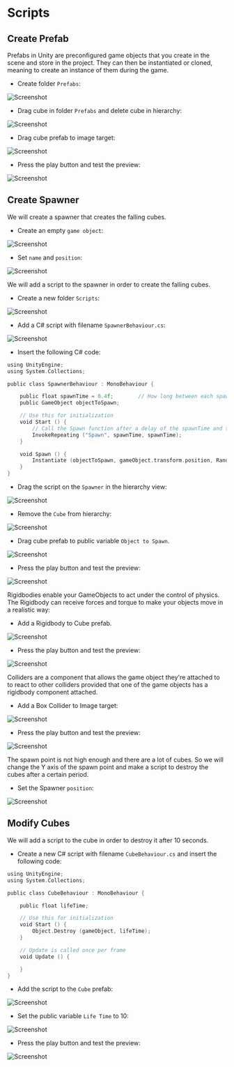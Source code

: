 # Scripts

## Create Prefab

Prefabs in Unity are preconfigured game objects that you create in the scene and store in the project. They can then be instantiated or cloned, meaning to create an instance of them during the game.

* Create folder `Prefabs`:

![Screenshot](./img/prefab_1.png)

* Drag cube in folder `Prefabs` and delete cube in hierarchy:

![Screenshot](./img/prefab_2.png)

* Drag cube prefab to image target:

![Screenshot](./img/prefab_3.png)

* Press the play button and test the preview:

![Screenshot](./img/prefab_4.png)

## Create Spawner

We will create a spawner that creates the falling cubes.

* Create an empty `game object`:

![Screenshot](./img/spawner_1.png)

* Set `name` and `position`:

![Screenshot](./img/spawner_2.png)

We will add a script to the spawner in order to create the falling cubes.

* Create a new folder `Scripts`:

![Screenshot](./img/spawner_3.png)

* Add a C# script with filename `SpawnerBehaviour.cs`:

![Screenshot](./img/spawner_4.png)

* Insert the following C# code:

```c
using UnityEngine;
using System.Collections;

public class SpawnerBehaviour : MonoBehaviour {

    public float spawnTime = 0.4f;        // How long between each spawn.
    public GameObject objectToSpawn;

    // Use this for initialization
    void Start () {
        // Call the Spawn function after a delay of the spawnTime and then continue to call after the same amount of time.
        InvokeRepeating ("Spawn", spawnTime, spawnTime);
    }

    void Spawn () {
        Instantiate (objectToSpawn, gameObject.transform.position, Random.rotation);
    }
}
```

* Drag the script on the `Spawner` in the hierarchy view:

![Screenshot](./img/spawner_5.png)

* Remove the `Cube` from hierarchy:

![Screenshot](./img/spawner_6.png)

* Drag cube prefab to public variable `Object to Spawn`.

![Screenshot](./img/spawner_7.png)

* Press the play button and test the preview:

![Screenshot](./img/spawner_8.png)

Rigidbodies enable your GameObjects to act under the control of physics. The Rigidbody can receive forces and torque to make your objects move in a realistic way:

* Add a Rigidbody to Cube prefab.

![Screenshot](./img/spawner_9.png)

* Press the play button and test the preview:

![Screenshot](./img/spawner_10.png)

Colliders are a component that allows the game object they're attached to to react to other colliders provided that one of the game objects has a rigidbody component attached.

* Add a Box Collider to Image target:

![Screenshot](./img/spawner_11.png)

* Press the play button and test the preview:

![Screenshot](./img/spawner_12.png)

The spawn point is not high enough and there are a lot of cubes. So we will change the Y axis of the spawn point and make a script to destroy the cubes after a certain period.

* Set the Spawner `position`:

![Screenshot](./img/spawner_13.png)

## Modify Cubes

We will add a script to the cube in order to destroy it after 10 seconds.

* Create a new C# script with filename `CubeBehaviour.cs` and insert the following code:

```c
using UnityEngine;
using System.Collections;

public class CubeBehaviour : MonoBehaviour {

    public float lifeTime;

    // Use this for initialization
    void Start () {
        Object.Destroy (gameObject, lifeTime);
    }

    // Update is called once per frame
    void Update () {

    }
}
```

* Add the script to the `Cube` prefab:

![Screenshot](./img/modify_cubes_1.png)

* Set the public variable `Life Time` to 10:

![Screenshot](./img/modify_cubes_2.png)

* Press the play button and test the preview:

![Screenshot](./img/modify_cubes_3.png)
